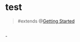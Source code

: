 # test

> #extends @[Getting Started](mention://7e6f832d-a0a2-4b7f-8677-da835a5a7e97/document/497de359-b882-4cfc-810f-9a94aea55137)


\
\-